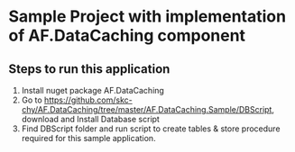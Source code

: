 # Sample Project with implementation of AF.DataCaching component
## Steps to run this application
1) Install nuget package AF.DataCaching
2) Go to https://github.com/skc-chy/AF.DataCaching/tree/master/AF.DataCaching.Sample/DBScript,  download and Install Database script
3) Find DBScript folder and run script to create tables & store procedure required for this sample application.
